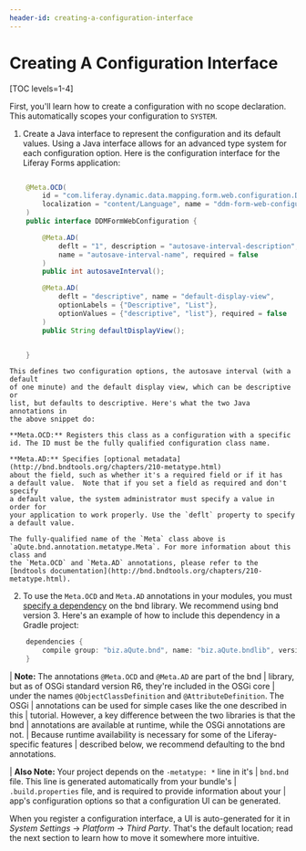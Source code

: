 ```yaml
---
header-id: creating-a-configuration-interface
---
```


# Creating A Configuration Interface

[TOC levels=1-4]

First, you'll learn how to create a configuration with no scope declaration.
This automatically scopes your configuration to `SYSTEM`.

1.  Create a Java interface to represent the configuration and its default
    values. Using a Java interface allows for an advanced type system for each
    configuration option. Here is the configuration interface for the Liferay
    Forms application:

```java

    @Meta.OCD(
        id = "com.liferay.dynamic.data.mapping.form.web.configuration.DDMFormWebConfiguration",
        localization = "content/Language", name = "ddm-form-web-configuration-name"
    )
    public interface DDMFormWebConfiguration {

        @Meta.AD(
            deflt = "1", description = "autosave-interval-description",
            name = "autosave-interval-name", required = false
        )
        public int autosaveInterval();

        @Meta.AD(
            deflt = "descriptive", name = "default-display-view",
            optionLabels = {"Descriptive", "List"},
            optionValues = {"descriptive", "list"}, required = false
        )
        public String defaultDisplayView();


    }

```

    This defines two configuration options, the autosave interval (with a default
    of one minute) and the default display view, which can be descriptive or
    list, but defaults to descriptive. Here's what the two Java annotations in
    the above snippet do:

    **Meta.OCD:** Registers this class as a configuration with a specific
    id. The ID must be the fully qualified configuration class name.

    **Meta.AD:** Specifies [optional metadata](http://bnd.bndtools.org/chapters/210-metatype.html) 
    about the field, such as whether it's a required field or if it has
    a default value.  Note that if you set a field as required and don't specify
    a default value, the system administrator must specify a value in order for
    your application to work properly. Use the `deflt` property to specify
    a default value.

    The fully-qualified name of the `Meta` class above is
    `aQute.bnd.annotation.metatype.Meta`. For more information about this class and
    the `Meta.OCD` and `Meta.AD` annotations, please refer to the 
    [bndtools documentation](http://bnd.bndtools.org/chapters/210-metatype.html).

2.  To use the `Meta.OCD` and `Meta.AD` annotations in your modules, you must
    [specify a dependency](/docs/7-2/customization/-/knowledge_base/c/configuring-dependencies)
    on the bnd library. We recommend using bnd version 3. Here's an example of
    how to include this dependency in a Gradle project: 

```groovy
    dependencies {
        compile group: "biz.aQute.bnd", name: "biz.aQute.bndlib", version: "3.1.0"
    }
```

| **Note:** The annotations `@Meta.OCD` and `@Meta.AD` are part of the bnd
| library, but as of OSGi standard version R6, they're included in the OSGi core
| under the names `@ObjectClassDefinition` and `@AttributeDefinition`. The OSGi
| annotations can be used for simple cases like the one described in this
| tutorial. However, a key difference between the two libraries is that the bnd
| annotations are available at runtime, while the OSGi annotations are not.
| Because runtime availability is necessary for some of the Liferay-specific features
| described below, we recommend defaulting to the bnd annotations.

| **Also Note:** Your project depends on the `-metatype: *` line in it's
| `bnd.bnd` file. This line is generated automatically from your bundle's
| `.build.properties` file, and is required to provide information about your
| app's configuration options so that a configuration UI can be generated.

When you register a configuration interface, a UI is auto-generated for it in
*System Settings* &rarr; *Platform* &rarr; *Third Party*. That's the default
location; read the next section to learn how to move it somewhere more
intuitive.
